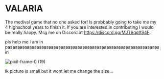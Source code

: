 # VALARIA

The medival game that no one asked for! Is probbably going to take me my 4 highschool years to finish it. If you are interested in contributing I would be really happy. Msg me on Discord at https://discord.gg/MJT9qdXS4F. 






pls help me I am in paaaaaaaaaaaaaaaaaaaaaaaaaaaaaaaaaaaaaaaaaaaaaaaaaaaaaaaaaaaaaaain
 
![pixil-frame-0 (19)](https://github.com/AngelBitsov/VALARIA/assets/143033010/1a3654e7-80b8-43af-ae74-c8dd2050c32e)



ik picture is small but it wont let me change the size...
